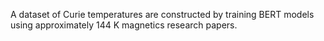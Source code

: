 A dataset of Curie temperatures are constructed by training BERT models using approximately 144 K magnetics research papers. 
